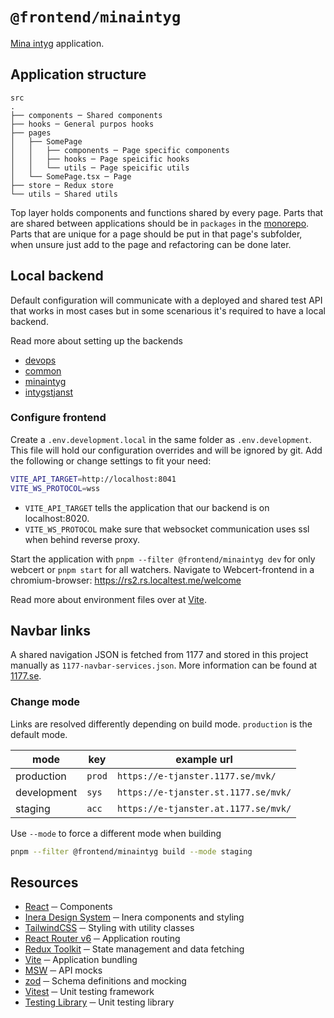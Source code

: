 # `@frontend/minaintyg`

[Mina intyg](https://www.inera.se/tjanster/alla-tjanster-a-o/intygstjanster/mina-intyg/) application.

## Application structure

```text
src
.
├── components ─ Shared components
├── hooks ─ General purpos hooks
├── pages
│   ├── SomePage
│   │   ├── components ─ Page specific components
│   │   ├── hooks ─ Page speicific hooks
│   │   └── utils ─ Page speicific utils
│   └── SomePage.tsx ─ Page
├── store ─ Redux store
└── utils ─ Shared utils
```

Top layer holds components and functions shared by every page. Parts that are shared between applications should be in `packages` in the [monorepo](/README.md#repository-structure). Parts that are unique for a page should be put in that page's subfolder, when unsure just add to the page and refactoring can be done later.

## Local backend

Default configuration will communicate with a deployed and shared test API that works in most cases but in some scenarious it's required to have a local backend.

Read more about setting up the backends

- [devops](https://github.com/sklintyg/devops)
- [common](https://github.com/sklintyg/common)
- [minaintyg](https://github.com/sklintyg/minaintyg)
- [intygstjanst](https://github.com/sklintyg/intygstjanst)

### Configure frontend

Create a `.env.development.local` in the same folder as `.env.development`. This file will hold our configuration overrides and will be ignored by git. Add the following or change settings to fit your need:

```bash
VITE_API_TARGET=http://localhost:8041
VITE_WS_PROTOCOL=wss
```

- `VITE_API_TARGET` tells the application that our backend is on localhost:8020.
- `VITE_WS_PROTOCOL` make sure that websocket communication uses ssl when behind reverse proxy.

Start the application with `pnpm --filter @frontend/minaintyg dev` for only webcert or `pnpm start` for all watchers. Navigate to Webcert-frontend in a chromium-browser: <https://rs2.rs.localtest.me/welcome>

Read more about environment files over at [Vite](https://vitejs.dev/guide/env-and-mode.html#env-files).

## Navbar links

A shared navigation JSON is fetched from 1177 and stored in this project manually as `1177-navbar-services.json`. More information can be found at [1177.se](https://www.1177.se/Vastmanland/riktlinjer-och-material/om-varumarket/Varumarkesmanual/tillampningar/digitala-tjanster/gemensam-menystruktur-for-1177/).

### Change mode

Links are resolved differently depending on build mode. `production` is the default mode.

| mode        | key    | example url                          |
| ----------- | ------ | ------------------------------------ |
| production  | `prod` | `https://e-tjanster.1177.se/mvk/`    |
| development | `sys`  | `https://e-tjanster.st.1177.se/mvk/` |
| staging     | `acc`  | `https://e-tjanster.at.1177.se/mvk/` |

Use `--mode` to force a different mode when building

```bash
pnpm --filter @frontend/minaintyg build --mode staging
```

## Resources

- [React](https://react.dev/) ─ Components
- [Inera Design System](https://design.inera.se/) ─ Inera components and styling
- [TailwindCSS](https://tailwindcss.com/) ─ Styling with utility classes
- [React Router v6](https://reactrouter.com/en/main) ─ Application routing
- [Redux Toolkit](https://redux-toolkit.js.org/) ─ State management and data fetching
- [Vite](https://vitejs.dev/) ─ Application bundling
- [MSW](https://mswjs.io/) ─ API mocks
- [zod](https://zod.dev/) ─ Schema definitions and mocking
- [Vitest](https://vitest.dev/) ─ Unit testing framework
- [Testing Library](https://testing-library.com/) ─ Unit testing library
